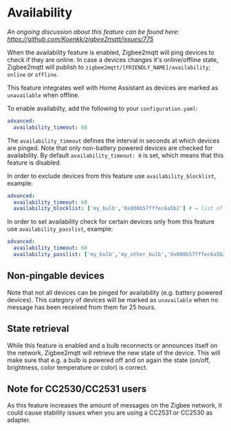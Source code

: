 ---
---
# Availability
*An ongoing discussion about this feature can be found here: https://github.com/Koenkk/zigbee2mqtt/issues/775*

When the availability feature is enabled, Zigbee2mqtt will ping devices to check if they are online.
In case a devices changes it's online/offline state, Zigbee2mqtt will publish to `zigbee2mqtt/[FRIENDLY_NAME]/availability`; `online` or `offline`.

This feature integrates well with Home Assistant as devices are marked as `unavailable` when offline.

To enable availabilty, add the following to your `configuration.yaml`:

```yaml
advanced:
  availability_timeout: 60
```

The `availability_timeout` defines the interval in seconds at which devices are pinged.
Note that only non-battery powered devices are checked for availability.
By default `availability_timeout: 0` is set, which means that this feature is disabled.

In order to exclude devices from this feature use `availability_blocklist`, example:

```yaml
advanced:
  availability_timeout: 60
  availability_blocklist: ['my_bulb','0x000b57fffec6a5b2'] # = list of friendly names or IEEE addresses
```

In order to set availability check for certain devices only from this feature use `availability_passlist`, example:

```yaml
advanced:
  availability_timeout: 60
  availability_passlist: ['my_bulb','my_other_bulb','0x000b57fffec6a5b2'] # = list of friendly names or IEEE addresses
```

## Non-pingable devices
Note that not all devices can be pinged for availability (e.g. battery powered devices).
This category of devices will be marked as `unavailable` when no message has been received from them for 25 hours.

## State retrieval
While this feature is enabled and a bulb reconnects or announces itself on the network, Zigbee2mqtt will retrieve the new state of the device.
This will make sure that e.g. a bulb is powered off and on again the state (on/off, brightness, color temperature or color) is correct.

## Note for CC2530/CC2531 users
As this feature increases the amount of messages on the Zigbee network, it could cause stability issues when you are using a CC2531 or CC2530 as adapter.
